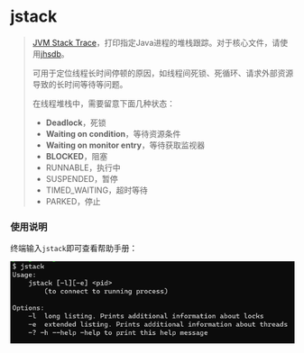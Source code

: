# jstack
> [JVM Stack Trace](https://docs.oracle.com/en/java/javase/11/tools/jstack.html#GUID-721096FC-237B-473C-A461-DBBBB79E4F6A)，打印指定Java进程的堆栈跟踪。对于核心文件，请使用[jhsdb](java/tools/cli/jhsdb.md)。
> 
> 可用于定位线程长时间停顿的原因，如线程间死锁、死循环、请求外部资源导致的长时间等待等问题。
> 
> 在线程堆栈中，需要留意下面几种状态：
> - **Deadlock**，死锁
> - **Waiting on condition**，等待资源条件
> - **Waiting on monitor entry**，等待获取监视器
> - **BLOCKED**，阻塞
> - RUNNABLE，执行中
> - SUSPENDED，暂停
> - TIMED_WAITING，超时等待
> - PARKED，停止

### 使用说明

终端输入`jstack`即可查看帮助手册：

![jstack.png](assets/jstack.png)